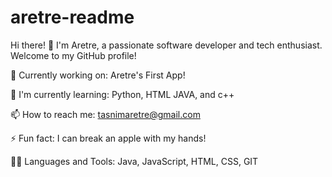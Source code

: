 # aretre-readme
Hi there! 👋
I'm Aretre, a passionate software developer and tech enthusiast. Welcome to my GitHub profile!

🔭 Currently working on: Aretre's First App! 

🌱 I'm currently learning: Python, HTML JAVA, and c++ 

📫 How to reach me: tasnimaretre@gmail.com

⚡ Fun fact: I can break an apple with my hands! 

👨‍💻 Languages and Tools: Java, JavaScript, HTML, CSS, GIT
